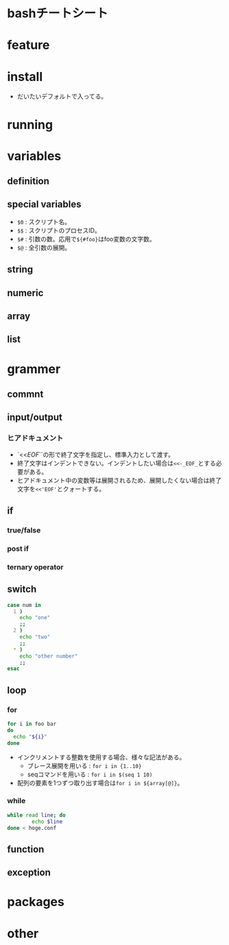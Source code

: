 bashチートシート
========

feature
========

install
========

* だいたいデフォルトで入ってる。

running
========

variables
========

definition
----

special variables
----

* `$0` : スクリプト名。
* `$$` : スクリプトのプロセスID。
* `$#` : 引数の数。応用で`${#foo}`はfoo変数の文字数。
* `$@` : 全引数の展開。

string
----

numeric
----

array
----

list
----

grammer
========

commnt
----

input/output
----

### ヒアドキュメント

* `<<_EOF_``の形で終了文字を指定し、標準入力として渡す。
* 終了文字はインデントできない。インデントしたい場合は`<<-_EOF_`とする必要がある。
* ヒアドキュメント中の変数等は展開されるため、展開したくない場合は終了文字を`<<'EOF'`とクォートする。

if
----

### true/false

### post if

### ternary operator

switch
----
```bash
case num in
  1 )
    echo "one"
    ;;
  2 )
    echo "two"
    ;;
  * )
    echo "other number"
    ;;
esac
```

loop
----

### for

```bash
for i in foo bar
do
  echo "${i}"
done
```

* インクリメントする整数を使用する場合、様々な記法がある。
  * ブレース展開を用いる : `for i in {1..10}`
  * seqコマンドを用いる : `for i in $(seq 1 10)`
* 配列の要素を1つずつ取り出す場合は`for i in ${array[@]}`。

### while

```bash
while read line; do
        echo $line
done < hoge.conf
```

function
----

exception
----

packages
========

other
========